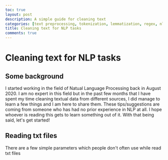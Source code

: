 ```yaml
---
toc: true
layout: post
description: A simple guide for cleaning text
categories: [text preprocessing, tokenization, lemmatization, regex, nltk]
title: Cleaning text for NLP tasks
comments: true
---
```


# Cleaning text for NLP tasks

## Some background

I started working in the field of Natual Language Processing back in August 2020. I am no expert in this field but in the past few months that I have spent my time cleaning textual data from different sources, I did manage to learn a few things and I am here to share them. These tips/suggestions are coming from someone who has had no prior experience in NLP at all. I hope whoever is reading this gets to learn something out of it. With that being said, let's get started!

## Reading txt files

There are a few simple parameters which people don't often use while read txt files
